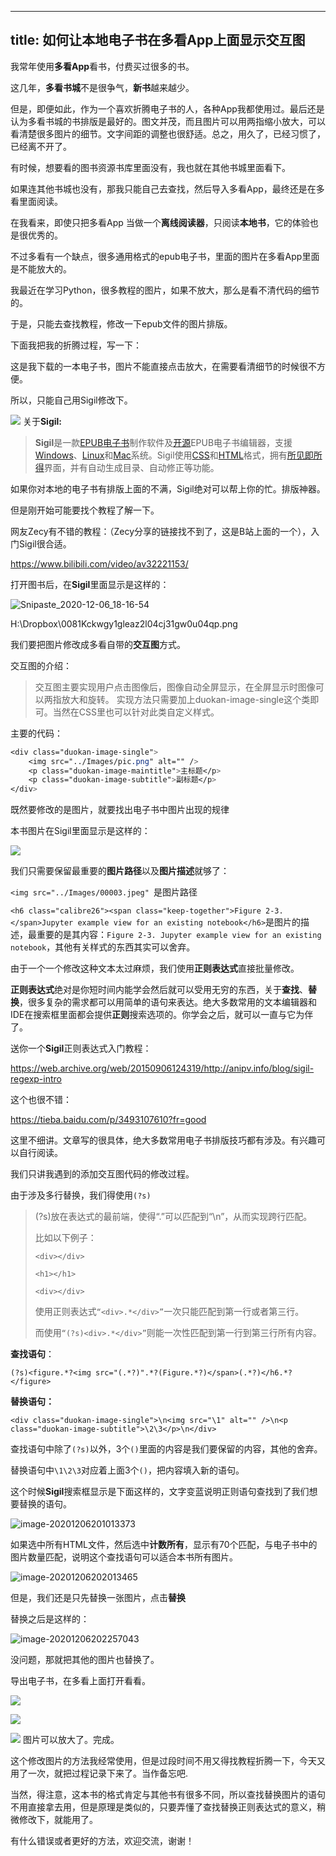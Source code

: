 


---


title: 如何让本地电子书在多看App上面显示交互图
---

我常年使用**多看App**看书，付费买过很多的书。

这几年，**多看书城**不是很争气，**新书**越来越少。

但是，即便如此，作为一个喜欢折腾电子书的人，各种App我都使用过。最后还是认为多看书城的书排版是最好的。图文并茂，而且图片可以用两指缩小放大，可以看清楚很多图片的细节。文字间距的调整也很舒适。总之，用久了，已经习惯了，已经离不开了。

有时候，想要看的图书资源书库里面没有，我也就在其他书城里面看下。

如果连其他书城也没有，那我只能自己去查找，然后导入多看App，最终还是在多看里面阅读。

在我看来，即使只把多看App 当做一个**离线阅读器**，只阅读**本地书**，它的体验也是很优秀的。



不过多看有一个缺点，很多通用格式的epub电子书，里面的图片在多看App里面是不能放大的。

我最近在学习Python，很多教程的图片，如果不放大，那么是看不清代码的细节的。

于是，只能去查找教程，修改一下epub文件的图片排版。



下面我把我的折腾过程，写一下：



这是我下载的一本电子书，图片不能直接点击放大，在需要看清细节的时候很不方便。

所以，只能自己用Sigil修改下。



![](https://tva1.sinaimg.cn/large/0081Kckwgy1glealmhpxsj30n01dsh2p.jpg)
关于**Sigil:**

> **Sigil**是一款[EPUB](https://zh.wikipedia.org/wiki/EPUB)[电子书](https://zh.wikipedia.org/wiki/電子書)制作软件及[开源](https://zh.wikipedia.org/wiki/开源软件)EPUB电子书编辑器，支援[Windows](https://zh.wikipedia.org/wiki/Windows)、[Linux](https://zh.wikipedia.org/wiki/Linux)和[Mac](https://zh.wikipedia.org/wiki/Mac)系统。Sigil使用[CSS](https://zh.wikipedia.org/wiki/CSS)和[HTML](https://zh.wikipedia.org/wiki/HTML)格式，拥有[所见即所得](https://zh.wikipedia.org/wiki/所見即所得)界面，并有自动生成目录、自动修正等功能。

如果你对本地的电子书有排版上面的不满，Sigil绝对可以帮上你的忙。排版神器。

但是刚开始可能要找个教程了解一下。

网友Zecy有不错的教程：（Zecy分享的链接找不到了，这是B站上面的一个），入门Sigil很合适。

https://www.bilibili.com/video/av32221153/



打开图书后，在**Sigil**里面显示是这样的：

![Snipaste_2020-12-06_18-16-54](https://i.loli.net/2021/05/11/hXsurnepKLvxq9T.jpg)

H:\Dropbox\0081Kckwgy1gleaz2l04cj31gw0u04qp.png

我们要把图片修改成多看自带的**交互图**方式。

交互图的介绍：



> 交互图主要实现用户点击图像后，图像自动全屏显示，在全屏显示时图像可以两指放大和旋转。
>  实现方法只需要加上duokan-image-single这个类即可。当然在CSS里也可以针对此类自定义样式。

主要的代码：

```css
<div class="duokan-image-single">
    <img src="../Images/pic.png" alt="" />
    <p class="duokan-image-maintitle">主标题</p>
    <p class="duokan-image-subtitle">副标题</p>
</div>

```

既然要修改的是图片，就要找出电子书中图片出现的规律

本书图片在Sigil里面显示是这样的：



![](https://tva1.sinaimg.cn/large/0081Kckwgy1glectgfzwnj311006uacc.jpg)

我们只需要保留最重要的**图片路径**以及**图片描述**就够了：

`<img src="../Images/00003.jpeg" `是图片路径

`<h6 class="calibre26"><span class="keep-together">Figure 2-3. </span>Jupyter example view for an existing notebook</h6>`是图片的描述，最重要的是其内容：`Figure 2-3. Jupyter example view for an existing notebook`，其他有关样式的东西其实可以舍弃。



由于一个一个修改这种文本太过麻烦，我们使用**正则表达式**直接批量修改。

**正则表达式**绝对是你短时间内能学会然后就可以受用无穷的东西，关于**查找**、**替换**，很多复杂的需求都可以用简单的语句来表达。绝大多数常用的文本编辑器和IDE在搜索框里面都会提供**正则**搜索选项的。你学会之后，就可以一直与它为伴了。

送你一个**Sigil**正则表达式入门教程：

https://web.archive.org/web/20150906124319/http://anipv.info/blog/sigil-regexp-intro

这个也很不错：

https://tieba.baidu.com/p/3493107610?fr=good

这里不细讲。文章写的很具体，绝大多数常用电子书排版技巧都有涉及。有兴趣可以自行阅读。

我们只讲我遇到的添加交互图代码的修改过程。

由于涉及多行替换，我们得使用`(?s)`

> (?s)放在表达式的最前端，使得“.”可以匹配到“\n”，从而实现跨行匹配。
>
> 比如以下例子：
>
> `<div></div>`
>
> `<h1></h1>`
>
> `<div></div>`
>
> 使用正则表达式`“<div>.*</div>”`一次只能匹配到第一行或者第三行。
>
> 而使用`“(?s)<div>.*</div>”`则能一次性匹配到第一行到第三行所有内容。

**查找语句**：

`(?s)<figure.*?<img src="(.*?)".*?(Figure.*?)</span>(.*?)</h6.*?</figure>`

**替换语句：**

`<div class="duokan-image-single">\n<img src="\1" alt="" />\n<p class="duokan-image-subtitle">\2\3</p>\n</div>`

查找语句中除了`(?s)`以外，3个`()`里面的内容是我们要保留的内容，其他的舍弃。

替换语句中`\1\2\3`对应着上面3个`()`，把内容填入新的语句。

这个时候**Sigil**搜索框显示是下面这样的，文字变蓝说明正则语句查找到了我们想要替换的语句。

![image-20201206201013373](https://tva1.sinaimg.cn/large/0081Kckwgy1glee8p65ogj30u00vr154.jpg)



如果选中所有HTML文件，然后选中**计数所有**，显示有70个匹配，与电子书中的图片数量匹配，说明这个查找语句可以适合本书所有图片。

 ![image-20201206202013465](https://tva1.sinaimg.cn/large/0081Kckwgy1gleej2tp3qj30u00v113v.jpg)



但是，我们还是只先替换一张图片，点击**替换**

替换之后是这样的：

![image-20201206202257043](https://tva1.sinaimg.cn/large/0081Kckwgy1gleelxun9xj310u0f6adk.jpg)

没问题，那就把其他的图片也替换了。

导出电子书，在多看上面打开看看。



![](https://tva1.sinaimg.cn/large/0081Kckwgy1gleesbp1jzj30n01dsn2e.jpg)

![](https://tva1.sinaimg.cn/large/0081Kckwgy1glees7w65uj30n01dsk6o.jpg)

![](https://tva1.sinaimg.cn/large/0081Kckwgy1glees2w787j30n01ds4qp.jpg)
图片可以放大了。完成。



这个修改图片的方法我经常使用，但是过段时间不用又得找教程折腾一下，今天又用了一次，就把过程记录下来了。当作备忘吧.



当然，得注意，这本书的格式肯定与其他书有很多不同，所以查找替换图片的语句不用直接拿去用，但是原理是类似的，只要弄懂了查找替换正则表达式的意义，稍微修改下，就能用了。



有什么错误或者更好的方法，欢迎交流，谢谢！





